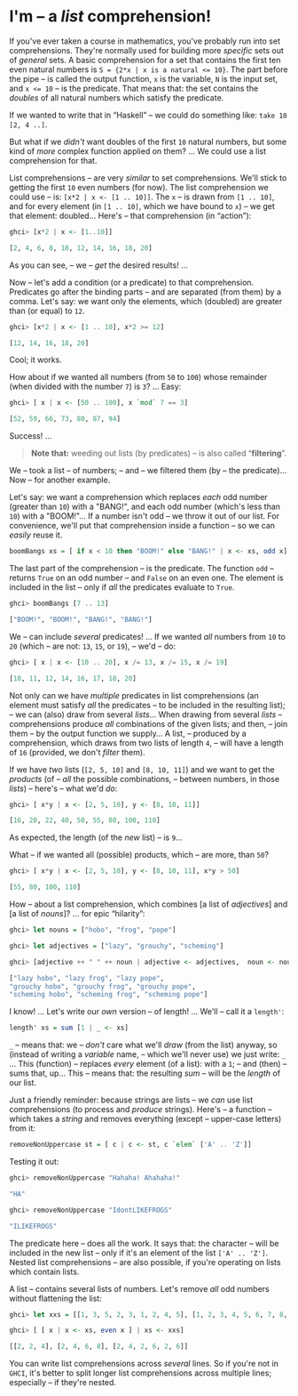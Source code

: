 # I'm – a *list* comprehension!

If you've ever taken a course in mathematics, you've probably run into set comprehensions. They're normally used for building more *specific* sets out of *general* sets. A basic comprehension for a set that contains the first ten even natural numbers is `S = {2*x | x is a natural <= 10}`. The part before the pipe – is called the output function, `x` is the variable, `N` is the input set, and `x <= 10` – is the predicate. That means that: the set contains the *doubles* of all natural numbers which satisfy the predicate. 

If we wanted to write that in “Haskell” – we could do something like: `take 10 [2, 4 ..]`. 

But what if we *didn't* want doubles of the first `10` natural numbers, but some kind of *more* complex function applied on them? … We could use a list comprehension for that. 

List comprehensions – are very *similar* to set comprehensions. We'll stick to getting the first `10` even numbers (for now). The list comprehension we could use – is: `[x*2 | x <- [1 .. 10]]`. The `x` – is drawn from `[1 .. 10]`, and for every element (in `[1 .. 10]`, which we have bound to `x`) – we get that element: doubled… Here's – that comprehension (in “action”):

```haskell
ghci> [x*2 | x <- [1..10]]  

[2, 4, 6, 8, 10, 12, 14, 16, 18, 20]  
```

As you can see, – we – *get* the desired results! … 

Now – let's add a condition (or a predicate) to that comprehension. Predicates go after the binding parts – and are separated (from them) by a comma. Let's say: we want only the elements, which (doubled) are greater than (or equal) to `12`. 

```haskell
ghci> [x*2 | x <- [1 .. 10], x*2 >= 12]  

[12, 14, 16, 18, 20]  
```

Cool; it works. 

How about if we wanted all numbers (from `50` to `100`) whose remainder (when divided with the number `7`) is `3`? … Easy:

```haskell
ghci> [ x | x <- [50 .. 100], x `mod` 7 == 3]  

[52, 59, 66, 73, 80, 87, 94]   
```

Success! … 

> **Note that:** weeding out lists (by predicates) – is also called “**filtering**”. 

We – took a list – of numbers; – and – we filtered them (by – the predicate)… Now – for another example. 

Let's say: we want a comprehension which replaces *each* odd number (greater than `10`) with a "BANG!", and each odd number (which's less than `10`) with a "BOOM!"… If a number isn't odd – we throw it out of our list. For convenience, we'll put that comprehension inside a function – so we can *easily* reuse it.

```haskell
boomBangs xs = [ if x < 10 then "BOOM!" else "BANG!" | x <- xs, odd x]   
```

The last part of the comprehension – is the predicate. The function `odd` – returns `True` on an odd number – and `False` on an even one. The element is included in the list – only if *all* the predicates evaluate to `True`. 

```haskell
ghci> boomBangs [7 .. 13]  

["BOOM!", "BOOM!", "BANG!", "BANG!"]   
```

We – can include *several* predicates! … If we wanted *all* numbers from `10` to `20` (which – are not: `13`, `15`, or `19`), – we'd – do:

```haskell
ghci> [ x | x <- [10 .. 20], x /= 13, x /= 15, x /= 19]  

[10, 11, 12, 14, 16, 17, 18, 20]  
```

Not only can we have *multiple* predicates in list comprehensions (an element must satisfy *all* the predicates – to be included in the resulting list); – we can (also) draw from several *lists*… When drawing from several *lists* – comprehensions produce *all* combinations of the given lists; and then, – join them – by the output function we supply… A list, – produced by a comprehension, which draws from two lists of length `4`, – will have a length of `16` (provided, we don't *filter* them). 

If we have *two* lists (`[2, 5, 10]` and `[8, 10, 11]`) and we want to get the *products* (of – *all* the possible combinations, – between numbers, in those *lists*) – here's – what we'd *do*:

```haskell
ghci> [ x*y | x <- [2, 5, 10], y <- [8, 10, 11]]  

[16, 20, 22, 40, 50, 55, 80, 100, 110]   
```

As expected, the length (of the *new* list) – is `9`… 

What – if we wanted all (possible) products, which – are more, than `50`?

```haskell
ghci> [ x*y | x <- [2, 5, 10], y <- [8, 10, 11], x*y > 50]  

[55, 80, 100, 110]   
```

How – about a list comprehension, which combines [a list of *adjectives*] and [a list of *nouns*]? … for epic “hilarity”:

```haskell
ghci> let nouns = ["hobo", "frog", "pope"]  

ghci> let adjectives = ["lazy", "grouchy", "scheming"]  

ghci> [adjective ++ " " ++ noun | adjective <- adjectives,  noun <- nouns]  

["lazy hobo", "lazy frog", "lazy pope", 
"grouchy hobo", "grouchy frog", "grouchy pope", 
"scheming hobo", "scheming frog", "scheming pope"]   
```

I know! … Let's write our *own* version – of length! … We'll – call it a `length'`:

```haskell
length' xs = sum [1 | _ <- xs]   
```

`_` – means that: we – *don't* care what we'll *draw* (from the list) anyway, so (instead of writing a *variable* name, – which we'll never use) we just write: `_` … This (function) – replaces *every* element (of a list): with a `1`; – and (then) – sums that, up… This – means that: the resulting *sum* – will be the *length* of our list.

Just a friendly reminder: because strings are lists – we *can* use list comprehensions (to process and *produce* strings). Here's – a function – which takes a *string* and removes everything (except – upper-case letters) from it:

```haskell
removeNonUppercase st = [ c | c <- st, c `elem` ['A' .. 'Z']]   
```

Testing it out: 

```haskell
ghci> removeNonUppercase "Hahaha! Ahahaha!"  

"HA"  
```

```haskell
ghci> removeNonUppercase "IdontLIKEFROGS"  

"ILIKEFROGS"   
```

The predicate here – does all the work. It says that: the character – will be included in the new list – only if it's an element of the list `['A' .. 'Z']`. Nested list comprehensions – are also possible, if you're operating on lists which contain lists. 

A list – contains several lists of numbers. Let's remove *all* odd numbers without flattening the list:

```haskell
ghci> let xxs = [[1, 3, 5, 2, 3, 1, 2, 4, 5], [1, 2, 3, 4, 5, 6, 7, 8, 9], [1, 2, 4, 2, 1, 6, 3, 1, 3, 2, 3, 6]] 

ghci> [ [ x | x <- xs, even x ] | xs <- xxs]  

[[2, 2, 4], [2, 4, 6, 8], [2, 4, 2, 6, 2, 6]]  
```

You can write list comprehensions across *several* lines. So if you're not in `GHCI`, it's better to split longer list comprehensions across multiple lines; especially – if they're nested.